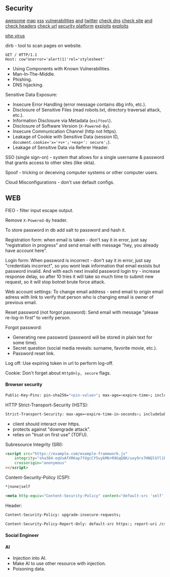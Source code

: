 Security
-

[awesome](https://github.com/carpedm20/awesome-hacking)
[map](http://map.norsecorp.com/)
[xss](https://www.openbugbounty.org/)
[vulnerabilities](http://cve.mitre.org/) [and](https://cwe.mitre.org/)
[twitter](https://twitter.com/MisterRobot245/following/)
[check dns](https://dnsspy.io/)
[check site](https://observatory.mozilla.org/) [and](https://securityheaders.com)
[check headers](https://securityheaders.com)
[check url](https://www.virustotal.com/)
[security platform](https://www.hackerone.com/)
[exploits](https://www.exploit-db.com/)
[exploits](https://github.com/hackerhouse-opensource/exploits)

[php virus](https://www.youtube.com/watch?v=2Ra1CCG8Guo)

dirb - tool to scan pages on website.

````
GET / HTTP/1.1
Host: cow"onerror='alert(1)'rel='stylesheet'
````

* Using Components with Known Vulnerabilities.
* Man-In-The-Middle.
* Phishing.
* DNS hijacking.

Sensitive Data Exposure:
* Insecure Error Handling (error message contains dbg info, etc.).
* Disclosure of Sensitive Files (read robots.txt, directory traversal attack, etc.).
* Information Disclosure via Metadata (`exiftool`).
* Disclosure of Software Version (`X-Powered-By`).
* Insecure Communication Channel (http not https).
* Leakage of Cookie with Sensitive Data (session ID, `document.cookie='x='+v+';'+exp+': secure';`).
* Leakage of Sensitive Data via Referer Header.

SSO (single sign-on) - system that allows for a single username & password that grants access to other sites (like okta).

Spoof - tricking or deceiving computer systems or other computer users.

Cloud Misconfigurations - don't use default configs.

## WEB

FIEO - filter input escape output.

Remove `X-Powered-By` header.

To store password in db add salt to password and hash it.

Registration form:
when email is taken - don't say it in error, just say "registration in progress"
and send email with message "hey, you already have account here".

Login form:
When password is incorrect - don't say it in error, just say "credentials incorrect",
so you wont leak information that email exsists but password invalid.
And with each next invalid password login try - increase response delay,
so after 10 tries it will take so much time to submit new request,
so it will stop botnet brute force attack.

Web account settings:
To change email address - send email to origin email adress with link
to verify that person who is changing email is owner of previous email.

Reset password (not forgot password):
Send email with message "please re-log-in first" to verify person.

Forgot password:
* Generating new password (password will be stored in plain text for some time).
* Secret question (social media reveals: surname, favorite movie, etc.).
* Password reset link.

Log off:
Use expiring token in url to perform log-off.

Cookie:
Don't forget about `HttpOnly, secure` flags.

#### Browser security

````sh
Public-Key-Pins: pin-sha256="<pin-value>"; max-age=<expire-time>; includeSubDomains; report-uri="<uri>"
````

HTTP Strict-Transport-Security (HSTS):
````sh
Strict-Transport-Security: max-age=<expire-time-in-seconds>; includeSubDomains; preload
````
* client should interact over https.
* protects against "downgrade attack".
* relies on "trust on first use" (TOFU).

Subresource Integrity (SRI):
````html
<script src="https://example.com/example-framework.js"
    integrity="sha384-oqVuAfXRKap7fdgcCY5uykM6+R9GqQ8K/uxy9rx7HNQlGYl1kPzQho1wx4JwY8wC"
    crossorigin="anonymous"
></script>
````

Content-Security-Policy (CSP):
````html
*|none|self

<meta http-equiv="Content-Security-Policy" content="default-src 'self'; img-src https://*; child-src 'none';">
````
Header:
````sh
Content-Security-Policy: upgrade-insecure-requests;
````

````sh
Content-Security-Policy-Report-Only: default-src https:; report-uri /csp-violation-report-endpoint/
````

#### Social Engineer

#### AI

* Injection into AI.
* Make AI to use other resource with injection.
* Poisoning data.
